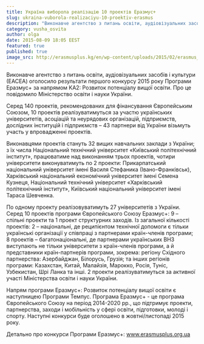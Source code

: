 ```yaml
---
title: Україна виборола реалізацію 10 проектів Еразмус+
slug: ukraina-vuborola-realizaciyu-10-proektiv-erasmus
description: "Виконавче агентство з питань освіти, аудіовізуальних засобів і культури (ЕАСЕА) оголосило результати першого конкурсу 2015 року Програми Еразмус+ за напрямом KA2: Розвиток потенціалу вищої освіти. Про це повідомило Міністерство освіти і науки України."
category: vusha_osvita
author: olga
date: 2015-08-09 18:05 EEST
featured: true
published: true
image_src: http://erasmusplus.kg/en/wp-content/uploads/2015/02/erasmus_b.jpg
---
```


Виконавче агентство з питань освіти, аудіовізуальних засобів і культури (ЕАСЕА) оголосило результати першого конкурсу 2015 року Програми Еразмус+ за напрямом KA2: Розвиток потенціалу вищої освіти. Про це повідомило Міністерство освіти і науки України.

Cеред 140 проектів, рекомендованих для фінансування Європейським Союзом, 10 проектів реалізуватимуться за участю українських університетів, асоціацій та неурядових організацій, підприємств, дослідних інституцій і підприємств – 43 партнери від України візьмуть участь у впровадженні проектів.

Виконавцями проектів стануть 32 вищих навчальних заклади з України; з їх числа Національний технічний університет «Київський політехнічний інститут», працюватиме над виконанням трьох проектів, чотири університети виконуватимуть по 2 проекти: Прикарпатський національний університет імені Василя Стефаника (Івано-Франківськ), Харківський національний  економічний університет імені Семена Кузнеця, Національний технічний університет «Харківський політехнічний інститут», Київський національний університет імені Тараса Шевченка.

По одному проекту реалізовуватимуть 27 університетів з України. Серед 10 проектів програми Європейського Союзу Еразмус+: 9 – спільні проекти та 1 проект структурних заходів. Із загальної кількості проектів: 2 – національні, де реципієнтом технічної допомоги є тільки українські організації у співпраці з партнерами країн-членів програми; 8 проектів – багатонаціональні, де партнерами українських ВНЗ виступають не тільки університети з країн-членів програми, а й представники країн-партнерів програми, зокрема: регіону Східного партнерства: Азербайджан, Білорусь, Грузія; та інших регіонів програми: Казахстан, Китай, Малайзія, Марокко, Росія, Туніс, Узбекистан, Шрі Ланка та інші. 2 проекти реалізуватимуться за активної участі Міністерства освіти і науки України.

Напрям програми Еразмус+: Розвиток потенціалу вищої освіти є наступницею Програми Темпус. Програма Еразмус+ - це  програма Європейського Союзу на період 2014-2020 рр., що підтримує проекти, партнерства, заходи і мобільність у сфері освіти, підготовки, молоді і спорту. Наступні конкурси буде оголошено в жовтні/листопаді 2015 року.

Детально про конкурси Програми Еразмус+: www.erasmusplus.org.ua
